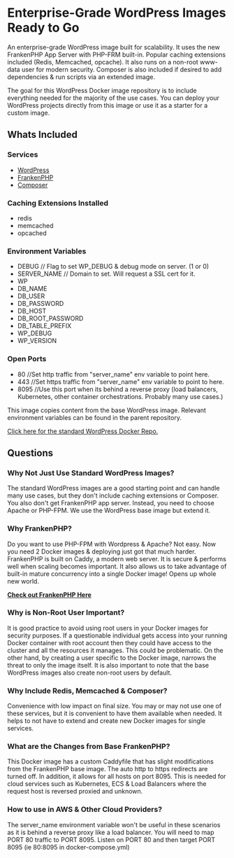 # Enterprise-Grade WordPress Images Ready to Go

An enterprise-grade WordPress image built for scalability. It uses the new FrankenPHP App Server with PHP-FRM built-in. Popular caching extensions included (Redis, Memcached, opcache). It also runs on a non-root www-data user for modern security. Composer is also included if desired to add dependencies & run scripts via an extended image.

The goal for this WordPress Docker image repository is to include everything needed for the majority of the use cases. You can deploy your WordPress projects directly from this image or use it as a starter for a custom image.

## Whats Included

### Services

- [WordPress](https://hub.docker.com/_/wordpress "WordPress Docker Image")
- [FrankenPHP](https://hub.docker.com/r/dunglas/frankenphp "FrankenPHP Docker Image")
- [Composer](https://hub.docker.com/_/composer "Composer Docker Image")

### Caching Extensions Installed

- redis
- memcached
- opcached

### Environment Variables

- DEBUG // Flag to set WP_DEBUG & debug mode on server. (1 or 0)
- SERVER_NAME // Domain to set. Will request a SSL cert for it.
- WP
- DB_NAME
- DB_USER
- DB_PASSWORD
- DB_HOST
- DB_ROOT_PASSWORD
- DB_TABLE_PREFIX
- WP_DEBUG
- WP_VERSION

### Open Ports

- 80 //Set http traffic from "server_name" env variable to point here.
- 443 //Set https traffic from "server_name" env variable to point to here.
- 8095 //Use this port when its behind a reverse proxy (load balancers, Kubernetes, other container orchestrations. Probably many use cases.)

This image copies content from the base WordPress image. Relevant environment variables can be found in the parent repository.

[Click here for the standard WordPress Docker Repo.](https://hub.docker.com/_/wordpress "WordPress Docker Images")

## Questions

### Why Not Just Use Standard WordPress Images?

The standard WordPress images are a good starting point and can handle many use cases, but they don't include caching extensions or Composer. You also don't get FrankenPHP app server. Instead, you need to choose Apache or PHP-FPM. We use the WordPress base image but extend it.

### Why FrankenPHP?

Do you want to use PHP-FPM with Wordpress & Apache? Not easy. Now you need 2 Docker images & deploying just got that much harder. FrankenPHP is built on Caddy, a modern web server. It is secure & performs well when scaling becomes important. It also allows us to take advantage of built-in mature concurrency into a single Docker image! Opens up whole new world.

**[Check out FrankenPHP Here](https://frankenphp.dev/ "FrankenPHP")**

### Why is Non-Root User Important?

It is good practice to avoid using root users in your Docker images for security purposes. If a questionable individual gets access into your running Docker container with root account then they could have access to the cluster and all the resources it manages. This could be problematic. On the other hand, by creating a user specific to the Docker image, narrows the threat to only the image itself. It is also important to note that the base WordPress images also create non-root users by default.

### Why Include Redis, Memcached & Composer?

Convenience with low impact on final size. You may or may not use one of these services, but it is convenient to have them available when needed. It helps to not have to extend and create new Docker images for single services.

### What are the Changes from Base FrankenPHP?

This Docker image has a custom Caddyfile that has slight modifications from the FrankenPHP base image. The auto http to https redirects are turned off. In addition, it allows for all hosts on port 8095. This is needed for cloud services such as Kubernetes, ECS & Load Balancers where the request host is reversed proxied and unknown.

### How to use in AWS & Other Cloud Providers?

The server_name environment variable won't be useful in these scenarios as it is behind a reverse proxy like a load balancer. You will need to map PORT 80 traffic to PORT 8095. Listen on PORT 80 and then target PORT 8095 (ie 80:8095 in docker-compose.yml)
